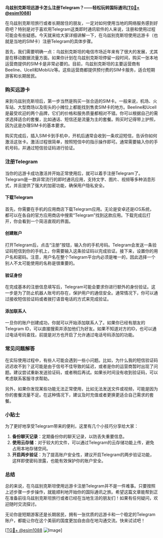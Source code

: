 **乌兹别克斯坦远游卡怎么注册Telegram？——轻松玩转国际通讯[[TG💪+ @esim1088](https://t.me/s/esim1088)]**

在乌兹别克斯坦旅行或者长期居住的朋友，一定对如何使用当地的网络服务感到好奇吧？特别是对于喜欢用Telegram这类即时通讯软件的人来说，注册和使用过程可能会有些疑惑。今天就来给大家详细讲解一下，在乌兹别克斯坦使用远游卡（也就是当地的SIM卡）注册Telegram的具体步骤。

首先，我们需要明确一点：乌兹别克斯坦的电信市场近年来有了很大的发展，尤其是在移动数据流量方面。如果你计划在乌兹别克斯坦停留一段时间，购买一张本地运营商提供的SIM卡是非常必要的。目前，乌兹别克斯坦的主要运营商有Beeline、Ucell和MobiUz等。这些运营商都提供预付费的SIM卡服务，适合短期游客和长期居民。

### 购买远游卡

来到乌兹别克斯坦后，第一步当然是购买一张合适的SIM卡。一般来说，机场、火车站、大型商场以及街头的小摊位上都能找到售卖SIM卡的地方。Beeline和Ucell是最受欢迎的两个品牌，它们的价格和服务质量都相对不错。你可以根据自己的需求选择适合的套餐，比如通话、短信还是流量为主的套餐。购买时记得带上护照，因为这是办理SIM卡的基本要求。

购买完成后，插入SIM卡到手机中，开机后通常会收到一条欢迎短信，告诉你如何激活这张卡。激活过程很简单，按照短信中的指示操作即可。通常需要输入你的手机号码，并通过短信验证码进行验证。

### 注册Telegram

当你的远游卡成功激活并开始正常使用后，就可以着手注册Telegram了。Telegram是一款非常流行的即时通讯应用，支持文字、图片、视频等多种消息形式，并且提供了强大的加密功能，确保用户隐私安全。

#### 下载Telegram

首先，你需要在手机的应用商店下载Telegram应用。无论是安卓还是iOS系统，都可以在各自的官方应用商店中搜索“Telegram”找到这款应用。下载完成后打开，你会看到一个简洁直观的界面。

#### 创建账户

打开Telegram后，点击“注册”按钮，输入你的手机号码。Telegram会发送一条验证码短信到你的手机上，你需要输入这条验证码以完成验证。接下来，设置你的用户名和密码。注意，用户名在整个Telegram平台内必须是唯一的，因此选择一个别人不太可能使用的名称是很重要的。

#### 验证身份

在完成基本的注册信息填写后，Telegram可能会要求你进行额外的身份验证。这一步是为了防止机器人账号的存在，保护用户的通信安全。通常情况下，你可以通过接收短信验证码或者拨打语音电话的方式来完成验证。

#### 添加联系人

一旦你的账户创建成功，你就可以开始添加联系人了。如果你已经有朋友的Telegram ID，可以直接搜索并添加他们为好友。如果不知道对方的ID，也可以通过电话号码查找，前提是对方也开启了允许通过电话号码添加的功能。

### 常见问题解答

在实际使用过程中，有些人可能会遇到一些小问题。比如，为什么我的短信验证码迟迟收不到？这可能是由于信号不佳导致的延迟，或者是你的运营商暂时出现了问题。建议尝试重新发送验证码，或者稍后再试。如果长时间没有收到验证码，可以考虑联系客服寻求帮助。

另外，如果你发现某些功能无法正常使用，比如无法发送文件或视频，可能是因为你的套餐流量不足。在这种情况下，建议及时充值或者更换更适合自己需求的套餐。

### 小贴士

为了更好地享受Telegram带来的便利，这里有几个小技巧分享给大家：

1. **备份聊天记录**：定期备份你的聊天记录，以防丢失重要信息。
2. **使用云存储**：对于较大的文件，可以通过Telegram的云存储功能上传，避免占用本地存储空间。
3. **开启两步验证**：为了提高账户安全性，建议开启Telegram的两步验证功能，这样即使密码泄露，也能有效保护你的账户安全。

### 总结

总的来说，在乌兹别克斯坦使用远游卡注册Telegram并不是一件难事。只要按照上述步骤一步步操作，就能顺利地开始你的国际通讯之旅。希望这篇文章能帮到正在准备前往乌兹别克斯坦旅行或者已经在当地生活的朋友们！如果有任何疑问，欢迎随时交流探讨。

无论你是短期游客还是长期居民，拥有一张优质的远游卡和一个稳定的Telegram账户，都能让你在这个美丽的国度更加自由自在地沟通交流。快来试试吧！

[[TG💪+ @esim1088](https://t.me/s/esim1088) ![Image](https://i.postimg.cc/4NQfJmqS/Snipaste-2025-05-13-00-14-12.png)]